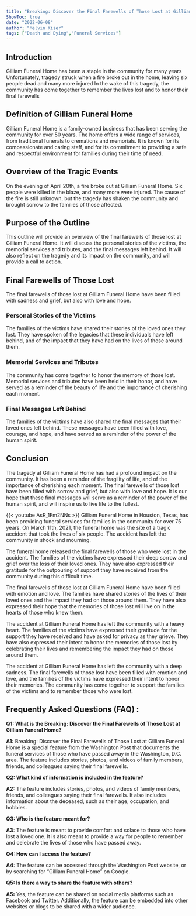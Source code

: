 ```yaml
---
title: "Breaking: Discover the Final Farewells of Those Lost at Gilliam Funeral Home"
ShowToc: true 
date: "2022-06-08"
author: "Melvin Kiser" 
tags: ["Death and Dying","Funeral Services"]
---
```

## Introduction

Gilliam Funeral Home has been a staple in the community for many years Unfortunately, tragedy struck when a fire broke out in the home, leaving six people dead and many more injured In the wake of this tragedy, the community has come together to remember the lives lost and to honor their final farewells

## Definition of Gilliam Funeral Home

Gilliam Funeral Home is a family-owned business that has been serving the community for over 50 years. The home offers a wide range of services, from traditional funerals to cremations and memorials. It is known for its compassionate and caring staff, and for its commitment to providing a safe and respectful environment for families during their time of need.

## Overview of the Tragic Events

On the evening of April 20th, a fire broke out at Gilliam Funeral Home. Six people were killed in the blaze, and many more were injured. The cause of the fire is still unknown, but the tragedy has shaken the community and brought sorrow to the families of those affected.

## Purpose of the Outline

This outline will provide an overview of the final farewells of those lost at Gilliam Funeral Home. It will discuss the personal stories of the victims, the memorial services and tributes, and the final messages left behind. It will also reflect on the tragedy and its impact on the community, and will provide a call to action.

## Final Farewells of Those Lost

The final farewells of those lost at Gilliam Funeral Home have been filled with sadness and grief, but also with love and hope. 

### Personal Stories of the Victims

The families of the victims have shared their stories of the loved ones they lost. They have spoken of the legacies that these individuals have left behind, and of the impact that they have had on the lives of those around them. 

### Memorial Services and Tributes

The community has come together to honor the memory of those lost. Memorial services and tributes have been held in their honor, and have served as a reminder of the beauty of life and the importance of cherishing each moment.

### Final Messages Left Behind

The families of the victims have also shared the final messages that their loved ones left behind. These messages have been filled with love, courage, and hope, and have served as a reminder of the power of the human spirit.

## Conclusion

The tragedy at Gilliam Funeral Home has had a profound impact on the community. It has been a reminder of the fragility of life, and of the importance of cherishing each moment. The final farewells of those lost have been filled with sorrow and grief, but also with love and hope. It is our hope that these final messages will serve as a reminder of the power of the human spirit, and will inspire us to live life to the fullest.

{{< youtube AsR_1Fm2NNs >}} 
Gilliam Funeral Home in Houston, Texas, has been providing funeral services for families in the community for over 75 years. On March 11th, 2021, the funeral home was the site of a tragic accident that took the lives of six people. The accident has left the community in shock and mourning. 

The funeral home released the final farewells of those who were lost in the accident. The families of the victims have expressed their deep sorrow and grief over the loss of their loved ones. They have also expressed their gratitude for the outpouring of support they have received from the community during this difficult time. 

The final farewells of those lost at Gilliam Funeral Home have been filled with emotion and love. The families have shared stories of the lives of their loved ones and the impact they had on those around them. They have also expressed their hope that the memories of those lost will live on in the hearts of those who knew them. 

The accident at Gilliam Funeral Home has left the community with a heavy heart. The families of the victims have expressed their gratitude for the support they have received and have asked for privacy as they grieve. They have also expressed their intent to honor the memories of those lost by celebrating their lives and remembering the impact they had on those around them. 

The accident at Gilliam Funeral Home has left the community with a deep sadness. The final farewells of those lost have been filled with emotion and love, and the families of the victims have expressed their intent to honor their memories. The community has come together to support the families of the victims and to remember those who were lost.

## Frequently Asked Questions (FAQ) :
**Q1: What is the Breaking: Discover the Final Farewells of Those Lost at Gilliam Funeral Home?**

**A1:** Breaking: Discover the Final Farewells of Those Lost at Gilliam Funeral Home is a special feature from the Washington Post that documents the funeral services of those who have passed away in the Washington, D.C. area. The feature includes stories, photos, and videos of family members, friends, and colleagues saying their final farewells.

**Q2: What kind of information is included in the feature?**

**A2:** The feature includes stories, photos, and videos of family members, friends, and colleagues saying their final farewells. It also includes information about the deceased, such as their age, occupation, and hobbies.

**Q3: Who is the feature meant for?**

**A3:** The feature is meant to provide comfort and solace to those who have lost a loved one. It is also meant to provide a way for people to remember and celebrate the lives of those who have passed away.

**Q4: How can I access the feature?**

**A4:** The feature can be accessed through the Washington Post website, or by searching for “Gilliam Funeral Home” on Google.

**Q5: Is there a way to share the feature with others?**

**A5:** Yes, the feature can be shared on social media platforms such as Facebook and Twitter. Additionally, the feature can be embedded into other websites or blogs to be shared with a wider audience.



